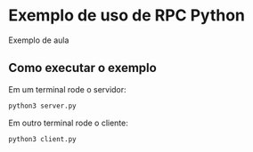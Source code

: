 # Exemplo de uso de RPC Python

Exemplo de aula

## Como executar o exemplo

Em um terminal rode o servidor:

``` bash
python3 server.py
```
Em outro terminal rode o cliente:

```bash
python3 client.py
```

